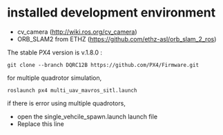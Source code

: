 # installed development environment
- cv_camera (http://wiki.ros.org/cv_camera)
- ORB_SLAM2 from ETHZ (https://github.com/ethz-asl/orb_slam_2_ros)


The stable PX4 version is v.1.8.0 : 
<pre><code>git clone --branch DQRC12B https://github.com/PX4/Firmware.git </code></pre>
for multiple quadrotor simulation, 
<pre><code>roslaunch px4 multi_uav_mavros_sitl.launch </code></pre>
if there is error using multiple quadrotors,
- open the single_vehcile_spawn.launch launch file
- Replace this line
